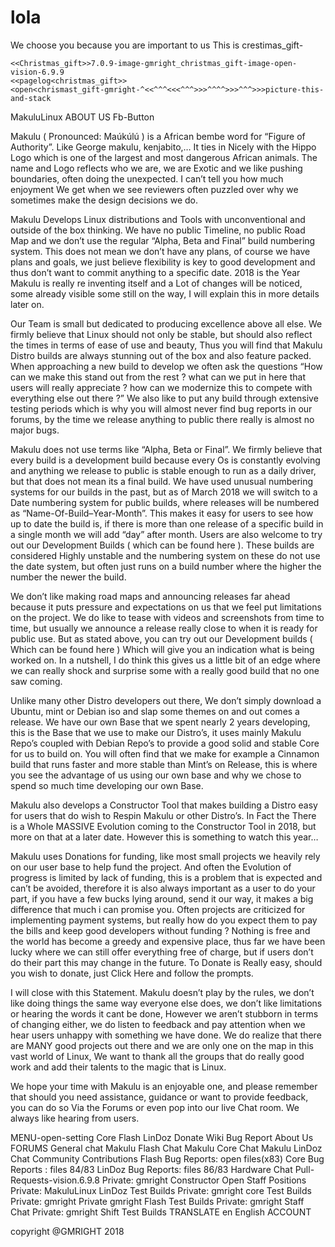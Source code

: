 # lola
We choose you because you are important to us
This is crestimas_gift- 

    <<Christmas_gift>>7.0.9-image-gmright_christmas_gift-image-open-vision-6.9.9
    <<pagelog<christmas_gift>>
    <open<chrismast_gift-gmright-^<<^^^<<<^^^>>>^^^^>>>^^^>>>picture-this-and-stack
	
MakuluLinux	
ABOUT US
Fb-Button

 
Makulu ( Pronounced: Maúkúlú ) is a African bembe word for “Figure of Authority”. Like George makulu, kenjabito,… It ties in Nicely with the Hippo Logo which is one of the largest and most dangerous African animals. The name and Logo reflects who we are, we are Exotic and we like pushing boundaries, often doing the unexpected. I can’t tell you how much enjoyment We get when we see reviewers often puzzled over why we sometimes make the design decisions we do.

Makulu Develops Linux distributions and Tools with unconventional and outside of the box thinking. We have no public Timeline, no public Road Map and we don’t use the regular “Alpha, Beta and Final” build numbering system. This does not mean we don’t have any plans, of course we have plans and goals, we just believe flexibility is key to good development and thus don’t want to commit anything to a specific date. 2018 is the Year Makulu is really re inventing itself and a Lot of changes will be noticed, some already visible some still on the way, I will explain this in more details later on.

Our Team is small but dedicated to producing excellence above all else. We firmly believe that Linux should not only be stable, but should also reflect the times in terms of ease of use and beauty, Thus you will find that Makulu Distro builds are always stunning out of the box and also feature packed. When approaching a new build to develop we often ask the questions “How can we make this stand out from the rest ? what can we put in here that users will really appreciate ? how can we modernize this to compete with everything else out there ?” We also like to put any build through extensive testing periods which is why you will almost never find bug reports in our forums, by the time we release anything to public there really is almost no major bugs.

Makulu does not use terms like “Alpha, Beta or Final”. We firmly believe that every build is a development build because every Os is constantly evolving and anything we release to public is stable enough to run as a daily driver, but that does not mean its a final build. We have used unusual numbering systems for our builds in the past, but as of March 2018 we will switch to a Date numbering system for public builds, where releases will be numbered as “Name-Of-Build–Year-Month”. This makes it easy for users to see how up to date the build is, if there is more than one release of a specific build in a single month we will add “day” after month.  Users are also welcome to try out our Development Builds ( which can be found here ). These builds are considered Highly unstable and the numbering system on these do not use the date system, but often just runs on a build number where the higher the number the newer the build.

We don’t like making road maps and announcing releases far ahead because it puts pressure and expectations on us that we feel put limitations on the project. We do like to tease with videos and screenshots from time to time, but usually we announce a release really close to when it is ready for public use. But as stated above, you can try out our Development builds ( Which can be found here ) Which will give you an indication what is being worked on. In a nutshell, I do think this gives us a little bit of an edge where we can really shock and surprise some with a really good build that no one saw coming.

Unlike many other Distro developers out there, We don’t simply download a Ubuntu, mint or Debian iso and slap some themes on and out comes a release. We have our own Base that we spent nearly 2 years developing, this is the Base that we use to make our Distro’s, it uses mainly Makulu Repo’s coupled with Debian Repo’s to provide a good solid and stable Core for us to build on. You will often find that we make for example a Cinnamon build that runs faster and more stable than Mint’s on Release, this is where you see the advantage of us using our own base and why we chose to spend so much time developing our own Base.

Makulu also develops a Constructor Tool that makes building a Distro easy for users that do wish to Respin Makulu or other Distro’s. In Fact the There is a Whole MASSIVE Evolution coming  to the Constructor Tool in 2018, but more on that at a later date. However this is something to watch this year…

Makulu uses Donations for funding, like most small projects we heavily rely on our user base to help fund the project. And often the Evolution of progress is limited by lack of funding, this is a problem that is expected and can’t be avoided, therefore it is also always important as a user to do your part, if you have a few bucks lying around, send it our way, it makes a big difference that much i can promise you. Often projects are criticized for implementing payment systems, but really how do you expect them to pay the bills and keep good developers without funding ? Nothing is free and the world has become a greedy and expensive place, thus far we have been lucky where we can still offer everything free of charge, but if users don’t do their part this may change in the future. To Donate is Really easy, should you wish to donate, just Click Here and follow the prompts.

I will close with this Statement. Makulu doesn’t play by the rules, we don’t like doing things the same way everyone else does, we don’t like limitations or hearing the words it cant be done, However we aren’t stubborn in terms of changing either, we do listen to feedback and pay attention when we hear users unhappy with something we have done. We do realize that there are MANY good projects out there and we are only one on the map in this vast world of Linux, We want to thank all the groups that do really good work and add their talents to the magic that is Linux.

We hope your time with Makulu is an enjoyable one, and please remember that should you need assistance, guidance or want to provide feedback, you can do so Via the Forums or even pop into our live Chat room. We always like hearing from users.

MENU-open-setting
Core
Flash
LinDoz
Donate
Wiki
Bug Report
About Us
FORUMS
General chat
Makulu Flash Chat
Makulu Core Chat
Makulu LinDoz Chat
Community Contributions
Flash Bug Reports: open files(x83)
Core Bug Reports : files 84/83
LinDoz Bug Reports: files 86/83
Hardware Chat
Pull-Requests-vision.6.9.8
Private: gmright Constructor
Open Staff Positions
Private: MakuluLinux LinDoz Test Builds
Private: gmright core Test Builds
Private: gmright
Private gmright Flash Test Builds
Private: gmright Staff Chat
Private: gmright Shift Test Builds
TRANSLATE
 en English
ACCOUNT
 
copyright @GMRIGHT 2018


